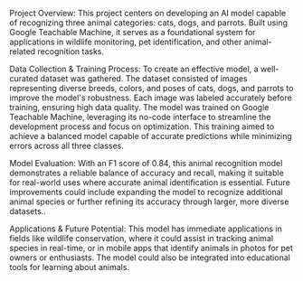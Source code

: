 Project Overview: 
                 This project centers on developing an AI model capable of recognizing three animal categories: cats, dogs, and parrots. Built using Google Teachable Machine, it serves as a foundational system for applications in wildlife 
                 monitoring, pet identification, and other animal-related recognition tasks.

Data Collection & Training Process:
                                   To create an effective model, a well-curated dataset was gathered. The dataset consisted of images representing diverse breeds, colors, and poses of cats, dogs, and parrots to improve the model's 
                                   robustness. Each image was labeled accurately before training, ensuring high data quality. The model was trained on Google Teachable Machine, leveraging its no-code interface to streamline the development 
                                   process and focus on optimization. This training aimed to achieve a balanced model capable of accurate predictions while minimizing errors across all three classes.

Model Evaluation:
                 With an F1 score of 0.84, this animal recognition model demonstrates a reliable balance of accuracy and recall, making it suitable for real-world uses where accurate animal identification is essential. Future improvements 
                 could include expanding the model to recognize additional animal species or further refining its accuracy through larger, more diverse datasets..

Applications & Future Potential:
                                This model has immediate applications in fields like wildlife conservation, where it could assist in tracking animal species in real-time, or in mobile apps that identify animals in photos for pet owners or 
                                enthusiasts. The model could also be integrated into educational tools for learning about animals.
